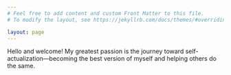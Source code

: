 ```yaml
---
# Feel free to add content and custom Front Matter to this file.
# To modify the layout, see https://jekyllrb.com/docs/themes/#overriding-theme-defaults

layout: page
---
```


Hello and welcome! My greatest passion is the journey toward self-actualization—becoming the best version of myself and helping others do the same.